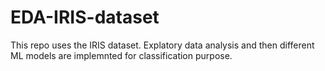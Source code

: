 # EDA-IRIS-dataset
This repo uses the IRIS dataset. Explatory data analysis and then different ML models are implemnted for classification purpose.
